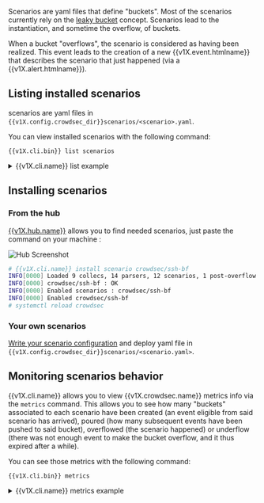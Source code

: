 Scenarios are yaml files that define "buckets".
Most of the scenarios currently rely on the [leaky bucket](https://en.wikipedia.org/wiki/Leaky_bucket) concept.
Scenarios lead to the instantiation, and sometime the overflow, of buckets.


When a bucket "overflows", the scenario is considered as having been realized.
This event leads to the creation of a new {{v1X.event.htmlname}} that describes the scenario that just happened (via a {{v1X.alert.htmlname}}).


## Listing installed scenarios

scenarios are yaml files in `{{v1X.config.crowdsec_dir}}scenarios/<scenario>.yaml`.

You can view installed scenarios with the following command:
```
{{v1X.cli.bin}} list scenarios
```


<details>
  <summary>{{v1X.cli.name}} list example</summary>

```bash
# {{v1X.cli.name}}  list scenarios
INFO[0000] Loaded 9 collecs, 14 parsers, 12 scenarios, 1 post-overflow parsers 
-----------------------------------------------------------------------------------------------------------------------------
 NAME                                📦 STATUS    VERSION  LOCAL PATH                                                        
-----------------------------------------------------------------------------------------------------------------------------
 crowdsec/http-scan-uniques_404      ✔️  enabled  0.4      /etc/crowdsec/config/scenarios/http-scan-uniques_404.yaml     
 crowdsec/ssh-bf                     ✔️  enabled  0.8      /etc/crowdsec/config/scenarios/ssh-bf.yaml                    
 crowdsec/http-crawl-non_statics     ✔️  enabled  0.4      /etc/crowdsec/config/scenarios/http-crawl-non_statics.yaml    
 crowdsec/iptables-scan-multi_ports  ✔️  enabled  0.4      /etc/crowdsec/config/scenarios/iptables-scan-multi_ports.yaml 
-----------------------------------------------------------------------------------------------------------------------------
```

</details>

## Installing scenarios

### From the hub

[{{v1X.hub.name}}]({{v1X.hub.scenarios_url}}) allows you to find needed scenarios, just paste the command on your machine :

![Hub Screenshot](/Crowdsec/v1/assets/images/hub_scenario.png)


```bash
# {{v1X.cli.name}} install scenario crowdsec/ssh-bf
INFO[0000] Loaded 9 collecs, 14 parsers, 12 scenarios, 1 post-overflow parsers 
INFO[0000] crowdsec/ssh-bf : OK                     
INFO[0000] Enabled scenarios : crowdsec/ssh-bf        
INFO[0000] Enabled crowdsec/ssh-bf               
# systemctl reload crowdsec
```

### Your own scenarios

[Write your scenario configuration](/Crowdsec/v1/write_configurations/scenarios/) and deploy yaml file in `{{v1X.config.crowdsec_dir}}scenarios/<scenario.yaml>`.




## Monitoring scenarios behavior

{{v1X.cli.name}} allows you to view {{v1X.crowdsec.name}} metrics info via the `metrics` command.
This allows you to see how many "buckets" associated to each scenario have been created (an event eligible from said scenario has arrived), poured (how many subsequent events have been pushed to said bucket), overflowed (the scenario happened) or underflow (there was not enough event to make the bucket overflow, and it thus expired after a while).

You can see those metrics with the following command:
```
{{v1X.cli.bin}} metrics
```


<details>
  <summary>{{v1X.cli.name}} metrics example</summary>

```bash
# {{v1X.cli.name}} metrics
INFO[0000] Buckets Metrics:                             
+------------------------------------+-----------+--------------+--------+---------+
|               BUCKET               | OVERFLOWS | INSTANTIATED | POURED | EXPIRED |
+------------------------------------+-----------+--------------+--------+---------+
| crowdsec/http-crawl-non_statics    | -         |            9 |     14 |       9 |
| crowdsec/http-scan-uniques_404     | -         |           11 |     14 |      11 |
| crowdsec/iptables-scan-multi_ports |        13 |       125681 | 141601 |  125650 |
| crowdsec/ssh-bf                    |       669 |         3721 |  12925 |    3046 |
| crowdsec/ssh-bf_user-enum          |       136 |         4093 |   7587 |    3956 |
+------------------------------------+-----------+--------------+--------+---------+
```

</details>

